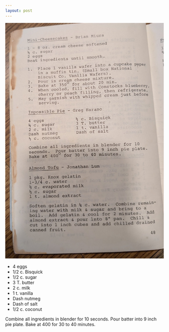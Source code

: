 ```yaml
---
layout: post
---
```


![Page 4](/assets/images/page_48_miura_harano_lum.jpg)

* 4 eggs
* 1/2 c. Bisquick
* 1/2 c. sugar
* 3 T. butter
* 2 c. milk
* 1 t. vanilla
* Dash nutmeg
* Dash of salt
* 1/2 c. coconut

Combine all ingredients in blender for 10 seconds. Pour batter into 9 inch pie plate. Bake at 400 for 30 to 40 minutes.
